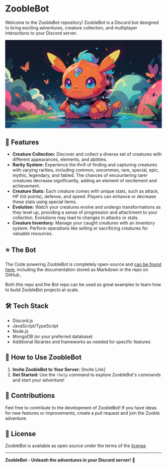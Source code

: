 # ZoobleBot

Welcome to the ZoobleBot repository! ZoobleBot is a Discord bot designed to bring exciting adventures, creature collection, and multiplayer interactions to your Discord server.

![ZoobleBot](<./assets/Zooble-img.jpg>) 

## 🌟 Features

- **Creature Collection:** Discover and collect a diverse set of creatures with different appearances, elements, and abilities.
- **Rarity System:** Experience the thrill of finding and capturing creatures with varying rarities, including common, uncommon, rare, special, epic, mythic, legendary, and fabled. The chances of encountering rarer creatures decrease significantly, adding an element of excitement and achievement.
- **Creature Stats:** Each creature comes with unique stats, such as attack, HP (hit points), defense, and speed. Players can enhance or decrease these stats using special items.
- **Evolution:** Watch your creatures evolve and undergo transformations as they level up, providing a sense of progression and attachment to your collection. Evolutions may lead to changes in attacks or stats.
- **Creature Inventory:** Manage your caught creatures with an inventory system. Perform operations like selling or sacrificing creatures for valuable resources.

## ⭐ The Bot

The Code powering ZoobleBot is completely open-source and [can be found here](https://github.com/HawkdotDev/ZoobleBot), including the documentation stored as Markdown in the repo on GitHub..

Both this repo and the Bot repo can be used as great examples to learn how to build ZoobleBot projects at scale.

## 🛠️ Tech Stack

- Discord.js
- JavaScript/TypeScript
- Node.js
- MongoDB (or your preferred database)
- Additional libraries and frameworks as needed for specific features

## 🤖 How to Use ZoobleBot

1. **Invite ZoobleBot to Your Server:** [Invite Link]
2. **Get Started:** Use the `!help` command to explore ZoobleBot's commands and start your adventure!

## 🚀 Contributions

Feel free to contribute to the development of ZoobleBot! If you have ideas for new features or improvements, create a pull request and join the Zooble adventure.

## 📄 License

ZoobleBot is available as open source under the terms of the [license](<./LICENSE>)

---

**ZoobleBot - Unleash the adventures in your Discord server!** 🌟
